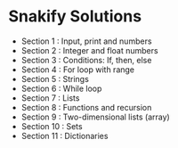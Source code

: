 # Snakify Solutions
- Section 1 : Input, print and numbers
- Section 2 : Integer and float numbers
- Section 3 : Conditions: If, then, else
- Section 4 : For loop with range
- Section 5 : Strings
- Section 6 : While loop
- Section 7 : Lists
- Section 8 : Functions and recursion
- Section 9 : Two-dimensional lists (array)
- Section 10 : Sets
- Section 11 : Dictionaries